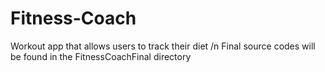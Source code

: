 # Fitness-Coach
Workout app that allows users to track their diet /n
Final source codes will be found in the FitnessCoachFinal directory
